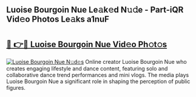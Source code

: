 ## Luoise Bourgoin Nue Le𝚊k𝚎d N𝚞𝚍e - Part-iQR Vid𝚎o Photos Le𝚊ks a1nuF

# <h2><a href="http://fb3n2t.evod.top/?m=Luoise+Bourgoin+Nue">🔗 👉🔴 Luoise Bourgoin Nue Vid𝚎o Ph𝚘t𝚘s</a></h2>

[![Luoise Bourgoin Nue N𝚞d𝚎s](https://i.imgur.com/8V9OHl7.gif)](http://fb3n2t.evod.top/?m=Luoise+Bourgoin+Nue)
Online creator Luoise Bourgoin Nue who creates engaging lifestyle and dance content, featuring solo and collaborative dance trend performances and mini vlogs. The media plays Luoise Bourgoin Nue a significant role in shaping the perception of public figures. 
